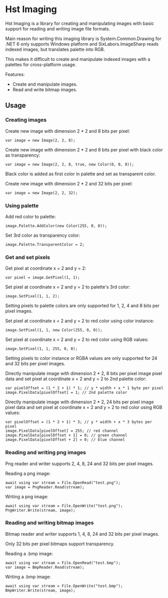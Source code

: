 # Hst Imaging

Hst Imaging is a library for creating and manipulating images with basic support for reading and writing image file formats.

Main reason for writing this imaging library is System.Common.Drawing for .NET 6 only supports Windows platform and SixLabors.ImageSharp reads indexed images, but translates palette into RGB.

This makes it difficult to create and manipulate indexed images with a palettes for cross-platform usage.

Features:
- Create and manipulate images.
- Read and write bitmap images.

## Usage

### Creating images

Create new image with dimension 2 * 2 and 8 bits per pixel:

```
var image = new Image(2, 2, 8);
```

Create new image with dimension 2 * 2 and 8 bits per pixel with black color as transparency:

```
var image = new Image(2, 2, 8, true, new Color(0, 0, 0));
```

Black color is added as first color in palette and set as transparent color.

Create new image with dimension 2 * 2 and 32 bits per pixel:

```
var image = new Image(2, 2, 32);
```

### Using palette

Add red color to palette:

```
image.Palette.AddColor(new Color(255, 0, 0));
```

Set 3rd color as transparency color:

```
image.Palette.TransparentColor = 2;
```

### Get and set pixels

Get pixel at coordinate x = 2 and y = 2:

```
var pixel = image.GetPixel(1, 1);
```

Set pixel at coordinate x = 2 and y = 2 to palette's 3rd color:

```
image.SetPixel(1, 1, 2);
```

Setting pixels to palette colors are only supported for 1, 2, 4 and 8 bits per pixel images.

Set pixel at coordinate x = 2 and y = 2 to red color using color instance:

```
image.SetPixel(1, 1, new Color(255, 0, 0));
```

Set pixel at coordinate x = 2 and y = 2 to red color using RGB values:

```
image.SetPixel(1, 1, 255, 0, 0);
```

Setting pixels to color instance or RGBA values are only supported for 24 and 32 bits per pixel images.

Directly manipulate image with dimension 2 * 2, 8 bits per pixel image pixel data and set pixel at coordinate x = 2 and y = 2 to 2nd palette color:

```
var pixelOffset = (1 * 2 + 1) * 1; // y * width + x * 1 byte per pixel
image.PixelData[pixelOffset] = 1; // 2nd palette color
```

Directly manipulate image with dimension 2 * 2, 24 bits per pixel image pixel data and set pixel at coordinate x = 2 and y = 2 to red color using RGB values:

```
var pixelOffset = (1 * 2 + 1) * 3; // y * width + x * 3 bytes per pixel
image.PixelData[pixelOffset] = 255; // red channel
image.PixelData[pixelOffset + 1] = 0; // green channel
image.PixelData[pixelOffset + 2] = 0; // blue channel
```

### Reading and writing png images

Png reader and writer supports 2, 4, 8, 24 and 32 bits per pixel images.

Reading a png image:

```
await using var stream = File.OpenRead("test.png");
var image = PngReader.Read(stream);
```

Writing a png image:

```
await using var stream = File.OpenWrite("test.png");
PngWriter.Write(stream, image);
```

### Reading and writing bitmap images

Bitmap reader and writer supports 1, 4, 8, 24 and 32 bits per pixel images.

Only 32 bits per pixel bitmaps support transparency.

Reading a .bmp image:

```
await using var stream = File.OpenRead("test.bmp");
var image = BmpReader.Read(stream);
```

Writing a .bmp image:

```
await using var stream = File.OpenWrite("test.bmp");
BmpWriter.Write(stream, image);
```